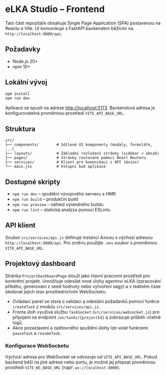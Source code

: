 # eLKA Studio – Frontend

Tato část repozitáře obsahuje Single Page Application (SPA) postavenou na Reactu a Vite. UI komunikuje s FastAPI backendem běžícím na `http://localhost:8000/api`.

## Požadavky

- Node.js 20+
- npm 10+

## Lokální vývoj

```bash
npm install
npm run dev
```

Aplikace se spustí na adrese [http://localhost:5173](http://localhost:5173). Backendová adresa je konfigurovatelná proměnnou prostředí `VITE_API_BASE_URL`.

## Struktura

```
src/
├── components/        # Sdílené UI komponenty (modaly, formuláře, ...)
├── layouts/           # Základní rozložení stránky (sidebar + obsah)
├── pages/             # Stránky routované pomocí React Routeru
├── services/          # Klient pro komunikaci s API (Axios)
└── main.jsx           # Vstupní bod aplikace
```

## Dostupné skripty

- `npm run dev` – spuštění vývojového serveru s HMR
- `npm run build` – produkční build
- `npm run preview` – náhled výsledného buildu
- `npm run lint` – statická analýza pomocí ESLintu

## API klient

Soubor `src/services/api.js` definuje instanci Axiosu s výchozí adresou `http://localhost:8000/api`. Pro změnu použijte `.env` soubor s proměnnou `VITE_API_BASE_URL`.

## Projektový dashboard

Stránka `ProjectDashboardPage` slouží jako hlavní pracovní prostředí pro konkrétní projekt. Umožňuje odesílat nové úlohy agentovi eLKA (zpracování příběhu, generování z seed hodnoty nebo vytvoření ságy) a v reálném čase sledovat jejich stav prostřednictvím WebSocketu.

- Ovládací panel se stará o validaci a odeslání požadavků pomocí funkce `createTask` z modulu `src/services/api.js`.
- Fronta úloh využívá službu `TaskSocket` (`src/services/websocket.js`) pro připojení na endpoint `/ws/tasks/{projectId}` a zobrazuje průběh včetně logů.
- Akce pozastavení a opětovného spuštění úlohy lze volat funkcemi `pauseTask` a `resumeTask`.

### Konfigurace WebSocketu

Výchozí adresa pro WebSocket se odvozuje od `VITE_API_BASE_URL`. Pokud backend běží na jiné adrese nebo portu, je možné jej přepsat proměnnou prostředí `VITE_WS_BASE_URL` (např. `ws://localhost:8000`).
